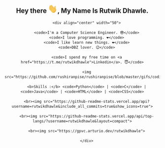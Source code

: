 <div align="center">
        <h2>Hey there <img src="https://github.com/rushiranpise/rushiranpise/blob/master/gifs/Hi.gif" width="30px">, My Name Is Rutwik Dhawle.</h2>
        
        <div align="center" width="50">
        
        <code>I'm a Computer Science Engineer. 😎</code>
        <code>I love programming. ❤</code>
        <code>I like learn new things. ❤</code>
        <code>DBZ lover. 😉</code>
        
        <code>I spend my free time on <a href="https://t.me/rutwikdhawle">Linkedin</a>. 😇</code>
        
        <img src="https://github.com/rushiranpise/rushiranpise/blob/master/gifs/coding.gif">
        
        <b>Skills :</b> <code>Python</code> | <code>C</code> | <code>Java</code> | <code>HTML</code> | <code>CSS</code>
        
        <br><img src="https://github-readme-stats.vercel.app/api?username=rutwikdhawle&include_all_commits=true&show_icons=true">
        
        <br><img src="https://github-readme-stats.vercel.app/api/top-langs/?username=rutwikdhawle&layout=compact">
        
        <br><img src="https://gpvc.arturio.dev/rutwikdhawle">
        
        </div>
